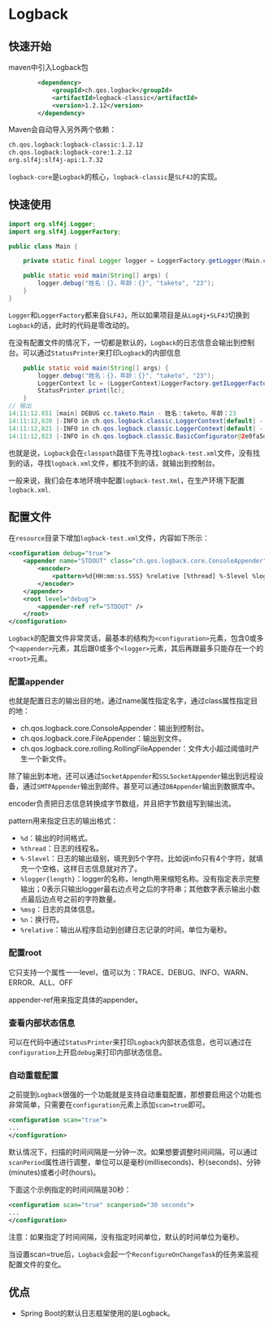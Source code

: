 # Logback

## 快速开始

maven中引入Logback包

```xml
        <dependency>
            <groupId>ch.qos.logback</groupId>
            <artifactId>logback-classic</artifactId>
            <version>1.2.12</version>
        </dependency>
```

Maven会自动导入另外两个依赖：

```tex
ch.qos.logback:logback-classic:1.2.12
ch.qos.logback:logback-core:1.2.12
org.slf4j:slf4j-api:1.7.32
```

`logback-core`是`Logback`的核心，`logback-classic`是`SLF4J`的实现。

## 快速使用

```java
import org.slf4j.Logger;
import org.slf4j.LoggerFactory;

public class Main {

    private static final Logger logger = LoggerFactory.getLogger(Main.class);

    public static void main(String[] args) {
        logger.debug("姓名：{}，年龄：{}", "taketo", "23");
    }
}
```

`Logger`和`LoggerFactory`都来自`SLF4J`，所以如果项目是从`Log4j+SLF4J`切换到`Logback`的话，此时的代码是零改动的。

在没有配置文件的情况下，一切都是默认的，`Logback`的日志信息会输出到控制台。可以通过`StatusPrinter`来打印`Logback`的内部信息

```java
    public static void main(String[] args) {
        logger.debug("姓名：{}，年龄：{}", "taketo", "23");
        LoggerContext lc = (LoggerContext)LoggerFactory.getILoggerFactory();
        StatusPrinter.print(lc);
    }
// 输出
14:11:12.851 [main] DEBUG cc.taketo.Main - 姓名：taketo，年龄：23
14:11:12,820 |-INFO in ch.qos.logback.classic.LoggerContext[default] - Could NOT find resource [logback-test.xml]
14:11:12,821 |-INFO in ch.qos.logback.classic.LoggerContext[default] - Could NOT find resource [logback.xml]
14:11:12,823 |-INFO in ch.qos.logback.classic.BasicConfigurator@2e0fa5d3 - Setting up default configuration.
```

也就是说，`Logback`会在`classpath`路径下先寻找`logback-test.xml`文件，没有找到的话，寻找`logback.xml`文件，都找不到的话，就输出到控制台。

一般来说，我们会在本地环境中配置`logback-test.Xml`，在生产环境下配置`logback.xml`.

## 配置文件

在`resource`目录下增加`logback-test.xml`文件，内容如下所示：

```xml
<configuration debug="true">
    <appender name="STDOUT" class="ch.qos.logback.core.ConsoleAppender">
        <encoder>
            <pattern>%d{HH:mm:ss.SSS} %relative [%thread] %-5level %logger{36} - %msg%n</pattern>
        </encoder>
    </appender>
    <root level="debug">
        <appender-ref ref="STDOUT" />
    </root>
</configuration>
```

`Logback`的配置文件非常灵话，最基本的结构为`<configuration>`元素，包含0或多个`<appender>`元素，其后跟0或多个`<logger>`元素，其后再跟最多只能存在一个的`<root>`元素。

### 配置appender

也就是配置日志的输出目的地，通过name属性指定名字，通过class属性指定目的地：

- ch.qos.logback.core.ConsoleAppender：输出到控制台。
- ch.qos.logback.core.FileAppender：输出到文件。
- ch.qos.logback.core.rolling.RollingFileAppender：文件大小超过阈值时产生一个新文件。

除了输出到本地，还可以通过`SocketAppender`和`SSLSocketAppender`输出到远程设备，通过`SMTPAppender`输出到邮件。甚至可以通过`DBAppender`输出到数据库中。

encoder负责把日志信息转换成字节数组，并且把字节数组写到输出流。

pattern用来指定日志的输出格式：

- `%d`：输出的时间格式。
- `%thread`：日志的线程名。
- `%-5level`：日志的输出级别，填充到5个字符。比如说info只有4个字符，就填充一个空格，这样日志信息就对齐了。
- `%logger{length}`：logger的名称，length用来缩短名称。没有指定表示完整输出；0表示只输出logger最右边点号之后的字符串；其他数字表示输出小数点最后边点号之前的字符数量。
- `%msg`：日志的具体信息。
- `%n`：换行符。
- `%relative`：输出从程序启动到创建日志记录的时间，单位为毫秒。

### 配置root

它只支持一个属性一一level，值可以为：TRACE、DEBUG、INFO、WARN、ERROR、ALL、OFF

appender-ref用来指定具体的appender。

### 查看内部状态信息

可以在代码中通过`StatusPrinter`来打印`Logback`内部状态信息，也可以通过在`configuration`上开启`debug`来打印内部状态信息。

### 自动重载配置

之前提到`Logback`很强的一个功能就是支持自动重载配置，那想要启用这个功能也非常简单，只需要在`configuration`元素上添加`scan=true`即可。

```xml
<configuration scan="true">
...
</configuration>
```

默认情况下，扫描的时间间隔是一分钟一次。如果想要调整时间间隔，可以通过`scanPeriod`属性进行调整，单位可以是毫秒(milliseconds)、秒(seconds)、分钟(minutes)或者小时(hours)。

下面这个示例指定的时间间隔是30秒：

```xml
<configuration scan="true" scanperiod="30 seconds">
...
</configuration>
```

注意：如果指定了时间间隔，没有指定时间单位，默认的时间单位为毫秒。

当设置scan=true后，`Logback`会起一个`ReconfigureOnChangeTask`的任务来监视配置文件的变化。

## 优点

- Spring Boot的默认日志框架使用的是Logback。
